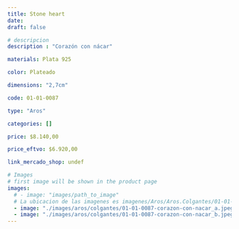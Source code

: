 ```yaml
---
title: Stone heart
date: 
draft: false

# descripcion
description : "Corazón con nácar"

materials: Plata 925

color: Plateado

dimensions: "2,7cm"

code: 01-01-0087

type: "Aros"

categories: []

price: $8.140,00

price_eftvo: $6.920,00

link_mercado_shop: undef

# Images
# first image will be shown in the product page
images:
  # - image: "images/path_to_image"
  # La ubicacion de las imagenes es imagenes/Aros/Aros.Colgantes/01-01-0087-stone-heart
  - image: "./images/aros/colgantes/01-01-0087-corazon-con-nacar_a.jpeg"
  - image: "./images/aros/colgantes/01-01-0087-corazon-con-nacar_b.jpeg"
---
```

